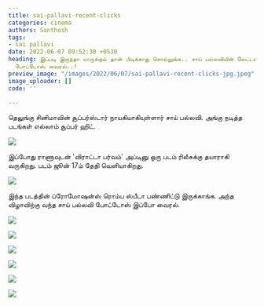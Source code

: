 ```yaml
---
title: sai-pallavi-recent-clicks
categories: cinema
authors: Santhosh
tags:
- sai pallavi
date: 2022-06-07 09:52:30 +0530
heading: இப்படி இருந்தா யாருக்கும் தான் பிடிக்காது சொல்லுங்க.. சாய் பல்லவியின் லேட்டஸ்ட்
  போட்டோஸ் வைரல்..!
preview_image: "/images/2022/06/07/sai-pallavi-recent-clicks-jpg.jpeg"
image_uploader: []
code: ''

---
```


தெலுங்கு சினிமாவின் சூப்பர்ஸ்டார் நாயகியாகியுள்ளார் சாய் பல்லவி. அங்கு நடித்த  படங்கள் எல்லாம் சூப்பர் ஹிட்.

![](/images/2022/06/07/sai-pallavi-8-jpg.jpeg)

இப்போது ராணாவுடன் 'விராட்டா பர்வம்' அப்டினு ஒரு படம் ரிலீசுக்கு தயாராகி வருகிறது. படம் ஜூன் 17ம் தேதி வெளியாகிறது.

![](/images/2022/06/07/sai-pallavi-6-jpg.jpeg)

இந்த படத்தின் ப்ரோமோஷன்ஸ் ரொம்ப ஸ்பீடா பண்ணிட்டு இருக்காங்க. அந்த விழாவிற்கு வந்த சாய் பல்லவி போட்டோஸ் இப்போ வைரல்.

![](/images/2022/06/07/sai-pallavi-4-jpg.jpeg)

![](/images/2022/06/07/sai-pallavi-2-jpg.jpeg)

![](/images/2022/06/07/sai-pallavi-1-jpg.jpeg)

![](/images/2022/06/07/sai-pallavi-5-jpg.jpeg)

![](/images/2022/06/07/sai-pallavi-3-jpg.jpeg)

![](/images/2022/06/07/sai-pallavi-7-jpg.jpeg)
